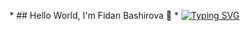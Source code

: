 
\* ## Hello World, I'm Fidan Bashirova 👋 \*
[![Typing SVG](https://readme-typing-svg.demolab.com/?lines=.Net+Developer;Second+line+of+text)](https://git.io/typing-svg)

<!--
**fidanbb/fidanbb** is a ✨ _special_ ✨ repository because its `README.md` (this file) appears on your GitHub profile.

Here are some ideas to get you started:

- 🔭 I’m currently working on ...
- 🌱 I’m currently learning ...
- 👯 I’m looking to collaborate on ...
- 🤔 I’m looking for help with ...
- 💬 Ask me about ...
- 📫 How to reach me: ...
- 😄 Pronouns: ...
- ⚡ Fun fact: ...
-->
